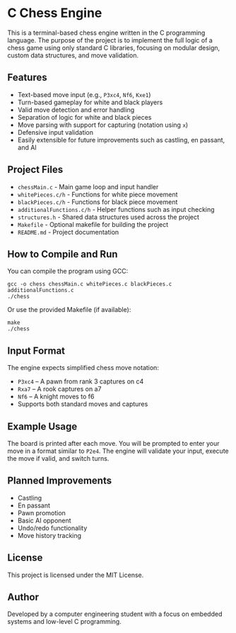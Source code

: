 # C Chess Engine

This is a terminal-based chess engine written in the C programming language. The purpose of the project is to implement the full logic of a chess game using only standard C libraries, focusing on modular design, custom data structures, and move validation.

## Features

- Text-based move input (e.g., `P3xc4`, `Nf6`, `Kxe1`)
- Turn-based gameplay for white and black players
- Valid move detection and error handling
- Separation of logic for white and black pieces
- Move parsing with support for capturing (notation using `x`)
- Defensive input validation
- Easily extensible for future improvements such as castling, en passant, and AI

## Project Files

- `chessMain.c` - Main game loop and input handler
- `whitePieces.c/h` - Functions for white piece movement
- `blackPieces.c/h` - Functions for black piece movement
- `additionalFunctions.c/h` - Helper functions such as input checking
- `structures.h` - Shared data structures used across the project
- `Makefile` - Optional makefile for building the project
- `README.md` - Project documentation

## How to Compile and Run

You can compile the program using GCC:

```
gcc -o chess chessMain.c whitePieces.c blackPieces.c additionalFunctions.c
./chess
```

Or use the provided Makefile (if available):

```
make
./chess
```

## Input Format

The engine expects simplified chess move notation:

- `P3xc4` – A pawn from rank 3 captures on c4
- `Rxa7` – A rook captures on a7
- `Nf6` – A knight moves to f6
- Supports both standard moves and captures

## Example Usage

The board is printed after each move. You will be prompted to enter your move in a format similar to `P2e4`. The engine will validate your input, execute the move if valid, and switch turns.

## Planned Improvements

- Castling
- En passant
- Pawn promotion
- Basic AI opponent
- Undo/redo functionality
- Move history tracking

## License

This project is licensed under the MIT License.

## Author

Developed by a computer engineering student with a focus on embedded systems and low-level C programming.